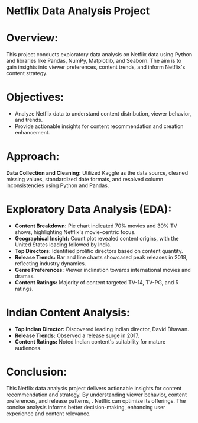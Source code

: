 # Netflix Data Analysis Project

# Overview:
This project conducts exploratory data analysis on Netflix data using Python and libraries like Pandas, NumPy, Matplotlib, and Seaborn. The aim is to gain insights into viewer preferences, 
content trends, and inform Netflix's content strategy.

# Objectives:
- Analyze Netflix data to understand content distribution, viewer behavior, and trends.
- Provide actionable insights for content recommendation and creation enhancement.

# Approach:
**Data Collection and Cleaning:** Utilized Kaggle as the data source, cleaned missing values, standardized date formats, and resolved column inconsistencies using Python and Pandas.

# Exploratory Data Analysis (EDA):

- **Content Breakdown:** Pie chart indicated 70% movies and 30% TV shows, highlighting Netflix's movie-centric focus.
- **Geographical Insight:** Count plot revealed content origins, with the United States leading followed by India.
- **Top Directors:** Identified prolific directors based on content quantity.
- **Release Trends:** Bar and line charts showcased peak releases in 2018, reflecting industry dynamics.
- **Genre Preferences:** Viewer inclination towards international movies and dramas.
- **Content Ratings:** Majority of content targeted TV-14, TV-PG, and R ratings.

# Indian Content Analysis:

- **Top Indian Director:** Discovered leading Indian director, David Dhawan.
- **Release Trends:** Observed a release surge in 2017.
- **Content Ratings:** Noted Indian content's suitability for mature audiences.

# Conclusion:
This Netflix data analysis project delivers actionable insights for content recommendation and strategy. By understanding viewer behavior, content preferences, and release patterns, .
Netflix can optimize its offerings. The concise analysis informs better decision-making, enhancing user experience and content relevance.
